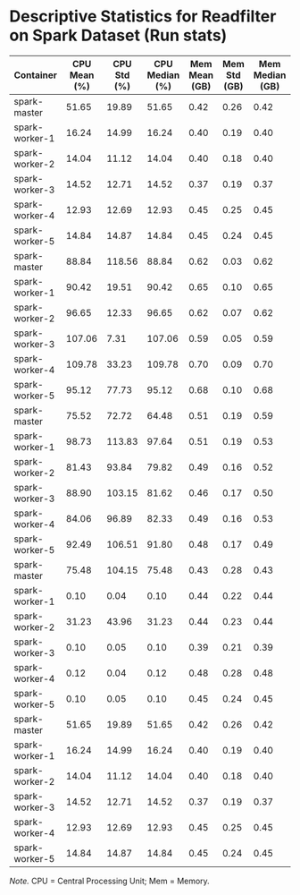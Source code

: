 # Descriptive Statistics for Readfilter on Spark Dataset (Run stats)


| Container | CPU Mean (%) | CPU Std (%) | CPU Median (%) | Mem Mean (GB) | Mem Std (GB) | Mem Median (GB) |
| --------- | ------------ | ----------- | -------------- | ------------- | ------------ | --------------- |
| spark-master | 51.65 | 19.89 | 51.65 | 0.42 | 0.26 | 0.42 |
| spark-worker-1 | 16.24 | 14.99 | 16.24 | 0.40 | 0.19 | 0.40 |
| spark-worker-2 | 14.04 | 11.12 | 14.04 | 0.40 | 0.18 | 0.40 |
| spark-worker-3 | 14.52 | 12.71 | 14.52 | 0.37 | 0.19 | 0.37 |
| spark-worker-4 | 12.93 | 12.69 | 12.93 | 0.45 | 0.25 | 0.45 |
| spark-worker-5 | 14.84 | 14.87 | 14.84 | 0.45 | 0.24 | 0.45 |
| spark-master | 88.84 | 118.56 | 88.84 | 0.62 | 0.03 | 0.62 |
| spark-worker-1 | 90.42 | 19.51 | 90.42 | 0.65 | 0.10 | 0.65 |
| spark-worker-2 | 96.65 | 12.33 | 96.65 | 0.62 | 0.07 | 0.62 |
| spark-worker-3 | 107.06 | 7.31 | 107.06 | 0.59 | 0.05 | 0.59 |
| spark-worker-4 | 109.78 | 33.23 | 109.78 | 0.70 | 0.09 | 0.70 |
| spark-worker-5 | 95.12 | 77.73 | 95.12 | 0.68 | 0.10 | 0.68 |
| spark-master | 75.52 | 72.72 | 64.48 | 0.51 | 0.19 | 0.59 |
| spark-worker-1 | 98.73 | 113.83 | 97.64 | 0.51 | 0.19 | 0.53 |
| spark-worker-2 | 81.43 | 93.84 | 79.82 | 0.49 | 0.16 | 0.52 |
| spark-worker-3 | 88.90 | 103.15 | 81.62 | 0.46 | 0.17 | 0.50 |
| spark-worker-4 | 84.06 | 96.89 | 82.33 | 0.49 | 0.16 | 0.53 |
| spark-worker-5 | 92.49 | 106.51 | 91.80 | 0.48 | 0.17 | 0.49 |
| spark-master | 75.48 | 104.15 | 75.48 | 0.43 | 0.28 | 0.43 |
| spark-worker-1 | 0.10 | 0.04 | 0.10 | 0.44 | 0.22 | 0.44 |
| spark-worker-2 | 31.23 | 43.96 | 31.23 | 0.44 | 0.23 | 0.44 |
| spark-worker-3 | 0.10 | 0.05 | 0.10 | 0.39 | 0.21 | 0.39 |
| spark-worker-4 | 0.12 | 0.04 | 0.12 | 0.48 | 0.28 | 0.48 |
| spark-worker-5 | 0.10 | 0.05 | 0.10 | 0.45 | 0.24 | 0.45 |
| spark-master | 51.65 | 19.89 | 51.65 | 0.42 | 0.26 | 0.42 |
| spark-worker-1 | 16.24 | 14.99 | 16.24 | 0.40 | 0.19 | 0.40 |
| spark-worker-2 | 14.04 | 11.12 | 14.04 | 0.40 | 0.18 | 0.40 |
| spark-worker-3 | 14.52 | 12.71 | 14.52 | 0.37 | 0.19 | 0.37 |
| spark-worker-4 | 12.93 | 12.69 | 12.93 | 0.45 | 0.25 | 0.45 |
| spark-worker-5 | 14.84 | 14.87 | 14.84 | 0.45 | 0.24 | 0.45 |


*Note.* CPU = Central Processing Unit; Mem = Memory.